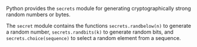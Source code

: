 Python provides the `secrets` module for generating cryptographically strong random numbers or bytes.

The `secret` module contains the functions `secrets.randbelow(n)` to generate a random number, `secrets.randbits(k)` to generate random bits, and `secrets.choice(sequence)` to select a random element from a sequence.
